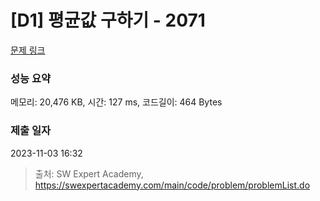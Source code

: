 # [D1] 평균값 구하기 - 2071 

[문제 링크](https://swexpertacademy.com/main/code/problem/problemDetail.do?contestProbId=AV5QRnJqA5cDFAUq) 

### 성능 요약

메모리: 20,476 KB, 시간: 127 ms, 코드길이: 464 Bytes

### 제출 일자

2023-11-03 16:32



> 출처: SW Expert Academy, https://swexpertacademy.com/main/code/problem/problemList.do